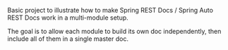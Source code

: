 Basic project to illustrate how to make Spring REST Docs / Spring Auto REST Docs work in a multi-module setup.

The goal is to allow each module to build its own doc independently, then include all of them in a single master doc.